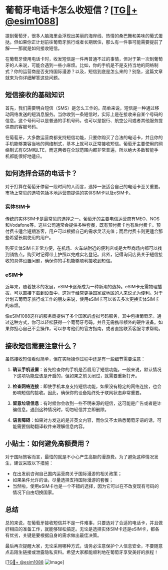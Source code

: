 # 葡萄牙电话卡怎么收短信？[[TG💪+ @esim1088](https://t.me/s/esim1088)]

提到葡萄牙，很多人脑海里会浮现出美丽的海岸线、热情的桑巴舞和美味的葡式蛋挞。但如果你正计划前往葡萄牙旅行或者长期居住，那么有一件事可能需要提前了解——那就是如何接收短信。

在葡萄牙使用电话卡时，收发短信是一件再普通不过的事情，但对于第一次到葡萄牙的人来说，可能会遇到一些小麻烦。比如，你的手机是不是支持当地的网络制式？你的运营商是否支持国际漫游？以及，短信到底是怎么来的？别急，这篇文章就来为你详细解答这些问题。

## 短信接收的基础知识

首先，我们需要明白短信（SMS）是怎么工作的。简单来说，短信是一种通过移动网络发送的短消息服务。当你收到一条短信时，实际上是在接收来自某个号码的信息。这个号码可以是普通的手机号码，也可以是银行、航空公司或者其他服务提供商的客服号码。

在葡萄牙，大多数运营商都支持短信功能，只要你购买了合法的电话卡，并且你的手机能够兼容当地的网络制式，基本上就可以正常接收短信。葡萄牙主要使用的网络制式有GSM和LTE，而这两者在全球范围内都非常普遍，所以绝大多数智能手机都能很好地适应。

## 如何选择合适的电话卡？

对于打算在葡萄牙停留一段时间的人而言，选择一张适合自己的电话卡至关重要。市场上常见的选项包括本地运营商提供的实体SIM卡以及eSIM卡。

### 实体SIM卡

传统的实体SIM卡是最常见的选择之一。葡萄牙的主要电信运营商有MEO、NOS和Vodafone等。这些公司通常会提供多种套餐，既有预付费卡也有后付费卡。预付费卡适合短期游客，用户可以根据自己的需求灵活充值；而后付费卡则更适合那些希望长期使用的用户。

购买实体SIM卡非常方便，在机场、火车站附近的便利店或是大型商场内都可以找到销售点。购买时记得带上护照以完成实名登记。此外，记得询问店员关于短信接收的具体设置问题，确保你的手机能够顺利接收到短信。

### eSIM卡

近年来，随着技术的发展，eSIM卡逐渐成为一种新潮的选择。eSIM卡无需物理插拔，可以直接下载到设备中，这对于经常更换国家或地区的人来说尤为便利。对于计划去葡萄牙旅行或工作的朋友来说，使用eSIM卡可以省去多次更换实体SIM卡的麻烦。

像eSIM1088这样的服务商提供了多个国家的虚拟号码服务，其中包括葡萄牙。通过这种方式，你可以轻松获得一个葡萄牙号码，并且无需携带额外的硬件设备。如果你担心自己不会操作，可以参考他们的官方指南，或者直接联系客服寻求帮助。

## 接收短信需要注意什么？

虽然接收短信看似简单，但在实际操作过程中还是有一些细节需要注意：

1. **确认手机设置**：首先检查你的手机是否启用了短信功能。一般来说，默认情况下这项功能应该是开启的，但如果之前关闭过，就需要重新打开。
   
2. **检查网络连接**：即使手机本身支持短信功能，如果没有稳定的网络连接，也会影响短信的接收。因此，确保你的设备始终处于联网状态非常重要。

3. **留意垃圾信息**：有时候你会收到一些不明来源的短信，这可能是广告或者是诈骗信息。遇到这种情况时，切勿轻信并立即删除。

4. **语言障碍**：如果对方发送的是非英文内容，而你又不太熟悉葡萄牙语的话，可能需要借助翻译软件来理解信息内容。

## 小贴士：如何避免高额费用？

对于国际旅客而言，最怕的就是不小心产生高额的漫游费。为了避免这种情况发生，建议采取以下措施：

- 在出发前咨询自己国内运营商关于国际漫游的相关政策；
- 如果条件允许的话，尽量选择支持国际漫游的套餐；
- 当然啦，使用eSIM卡也是一个不错的选择，因为它可以在不改变现有号码的情况下自由切换国家。

## 总结

总的来说，在葡萄牙接收短信并不是一件难事，只要选对了合适的电话卡，并且做好相应的准备工作，就能够轻松搞定。无论是选择实体SIM卡还是eSIM卡，都各有优劣，关键是要根据自身的需求做出最佳决策。

最后再次提醒大家，无论采用哪种方式，请务必注意保护个人信息安全，不要随意点击陌生链接或泄露隐私资料。希望大家都能顺利地在葡萄牙享受美好的旅程！

[[TG💪+ @esim1088](https://t.me/s/esim1088) ![Image](https://i.postimg.cc/4NQfJmqS/Snipaste-2025-05-13-00-14-12.png)]